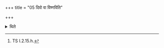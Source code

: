 +++
title = "05 दिवो वा विष्णविति"

+++

<details><summary>थिते</summary>

5. With divo vā viṣṇo...[^1] he places the winnowing basket.  

[^1]: TS I.2.15.h.  
</details>

